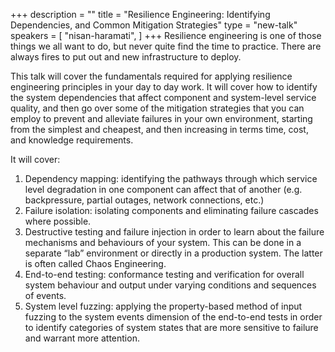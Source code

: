 +++
description = ""
title = "Resilience Engineering: Identifying Dependencies, and Common Mitigation Strategies"
type = "new-talk"
speakers = [
        "nisan-haramati",
]
+++
Resilience engineering is one of those things we all want to do, but never quite find the time to practice. There are always fires to put out and new infrastructure to deploy.

This talk will cover the fundamentals required for applying resilience engineering principles in your day to day work. It will cover how to identify the system dependencies that affect component and system-level service quality, and then go over some of the mitigation strategies that you can employ to prevent and alleviate failures in your own environment, starting from the simplest and cheapest, and then increasing in terms time, cost, and knowledge requirements.

It will cover:

1. Dependency mapping: identifying the pathways through which service level degradation in one component can affect that of another (e.g. backpressure, partial outages, network connections, etc.)
2. Failure isolation: isolating components and eliminating failure cascades where possible.
3. Destructive testing and failure injection in order to learn about the failure mechanisms and behaviours of your system. This can be done in a separate “lab” environment or directly in a production system. The latter is often called Chaos Engineering.
4. End-to-end testing: conformance testing and verification for overall system behaviour and output under varying conditions and sequences of events.
5. System level fuzzing: applying the property-based method of input fuzzing to the system events dimension of the end-to-end tests in order to identify categories of system states that are more sensitive to failure and warrant more attention.